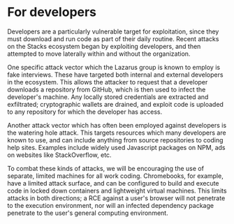 # For developers

Developers are a particularly vulnerable target for exploitation, since they must download and run code as part of their daily routine.  Recent attacks on the Stacks ecosystem began by exploiting developers, and then attempted to move laterally within and without the organization.

One specific attack vector which the Lazarus group is known to employ is fake interviews.  These have targeted both internal and external developers in the ecosystem.  This allows the attacker to request that a developer downloads a repository from GitHub, which is then used to infect the developer's machine.  Any locally stored credentials are extracted and exfiltrated; cryptographic wallets are drained, and exploit code is uploaded to any repository for which the developer has access.

Another attack vector which has often been employed against developers is the watering hole attack.  This targets resources which many developers are known to use, and can include anything from source repositories to coding help sites.  Examples include widely used Javascript packages on NPM, ads on websites like StackOverflow, etc.

To combat these kinds of attacks, we will be encouraging the use of separate, limited machines for all work coding.  Chromebooks, for example, have a limited attack surface, and can be configured to build and execute code in locked down containers and lightweight virtual machines.  This limits attacks in both directions; a RCE against a user's browser will not penetrate to the execution environment, nor will an infected dependency package penetrate to the user's general computing environment.

